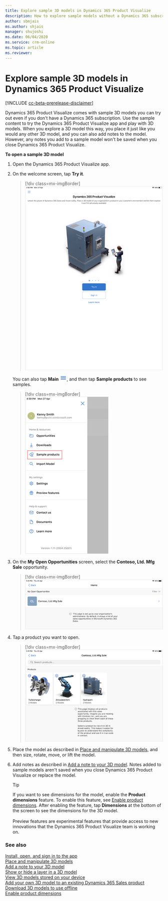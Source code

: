 ```yaml
---
title: Explore sample 3D models in Dynamics 365 Product Visualize
description: How to explore sample models without a Dynamics 365 subscription
author: sbmjais
ms.author: shjais
manager: shujoshi
ms.date: 06/04/2020
ms.service: crm-online
ms.topic: article
ms.reviewer:
---
```


# Explore sample 3D models in Dynamics 365 Product Visualize

[!INCLUDE [cc-beta-prerelease-disclaimer](../includes/cc-beta-prerelease-disclaimer.md)]

Dynamics 365 Product Visualize comes with sample 3D models you can try out even if you don't have a Dynamics 365 subscription. Use the sample content to try the Dynamics 365 Product Visualize app and play with 3D models. When you explore a 3D model this way, you place it just like you would any other 3D model, and you can also add notes to the model. However, any notes you add to a sample model won't be saved when you close Dynamics 365 Product Visualize.

**To open a sample 3D model**

1. Open the Dynamics 365 Product Visualize app.

2. On the welcome screen, tap **Try it**.

     > [!div class=mx-imgBorder]
     > ![Welcome screen](media/welcome.png "Welcome screen")

     You can also tap **Main** ![Main menu](media/hamburger-icon.png "Main menu"), and then tap **Sample products** to see samples.

     > [!div class=mx-imgBorder]
     > ![Sample products menu item](media/sample-products-menu.png "Sample products menu item")
 
3. On the **My Open Opportunities** screen, select the **Contoso, Ltd. Mfg Sale** opportunity. 

     > [!div class=mx-imgBorder]
     > ![Sample opportunity](media/sample-opportunity.png "Sample opportunity")

4. Tap a product you want to open.

     > [!div class=mx-imgBorder]
     > ![Sample products](media/sample-products.png "Sample products")

5. Place the model as described in [Place and manipulate 3D models](manipulate-models.md), and then size, rotate, move, or lift the model.

6. Add notes as described in [Add a note to your 3D model](add-note.md). Notes added to sample models aren't saved when you close Dynamics 365 Product Visualize or replace the model.

    > [!TIP]
    > If you want to see dimensions for the model, enable the **Product dimensions** feature. To enable this feature, see [Enable product dimensions](product-dimensions.md). After enabling the feature, tap **Dimensions** at the bottom of the screen to see the dimensions for the 3D model.<br><br>Preview features are experimental features that provide access to new innovations that the Dynamics 365 Product Visualize team is working on.  

### See also

[Install, open, and sign in to the app](sign-in.md)<br>
[Place and manipulate 3D models](manipulate-models.md)<br>
[Add a note to your 3D model](add-note.md)<br>
[Show or hide a layer in a 3D model](layers.md)<br>
[View 3D models stored on your device](browse-models.md)<br>
[Add your own 3D model to an existing Dynamics 365 Sales product](add-model.md)<br>
[Download 3D models to use offline](download-models.md)<br>
[Enable product dimensions](product-dimensions.md)

